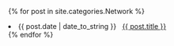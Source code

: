 {% for post in site.categories.Network %}
 <li><span>{{ post.date | date_to_string }}</span> &nbsp; <a href="{{ post.url }}">{{ post.title }}</a></li>
{% endfor %}